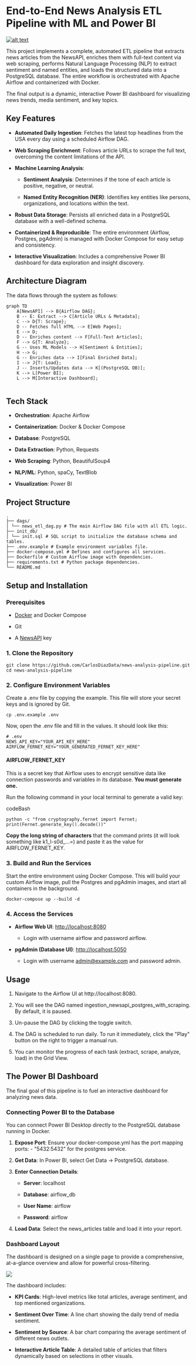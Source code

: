 # End-to-End News Analysis ETL Pipeline with ML and Power BI

[![alt text](https://img.shields.io/badge/License-MIT-yellow.svg)](https://www.google.com/url?sa=E&q=https%3A%2F%2Fopensource.org%2Flicenses%2FMIT)

This project implements a complete, automated ETL pipeline that extracts news articles from the NewsAPI, enriches them with full-text content via web scraping, performs Natural Language Processing (NLP) to extract sentiment and named entities, and loads the structured data into a PostgreSQL database. The entire workflow is orchestrated with Apache Airflow and containerized with Docker.

The final output is a dynamic, interactive Power BI dashboard for visualizing news trends, media sentiment, and key topics.

## Key Features

-   **Automated Daily Ingestion**: Fetches the latest top headlines from the USA every day using a scheduled Airflow DAG.
    
-   **Web Scraping Enrichment**: Follows article URLs to scrape the full text, overcoming the content limitations of the API.
    
-   **Machine Learning Analysis**:
    
    -   **Sentiment Analysis**: Determines if the tone of each article is positive, negative, or neutral.
        
    -   **Named Entity Recognition (NER)**: Identifies key entities like persons, organizations, and locations within the text.
        
-   **Robust Data Storage**: Persists all enriched data in a PostgreSQL database with a well-defined schema.
    
-   **Containerized & Reproducible**: The entire environment (Airflow, Postgres, pgAdmin) is managed with Docker Compose for easy setup and consistency.
    
-   **Interactive Visualization**: Includes a comprehensive Power BI dashboard for data exploration and insight discovery.
    

## Architecture Diagram

The data flows through the system as follows:

```Mermaid
graph TD
    A[NewsAPI] --> B{Airflow DAG};
    B -- E: Extract --> C[Article URLs & Metadata];
    C --> D{T: Scrape};
    D -- Fetches full HTML --> E[Web Pages];
    E --> D;
    D -- Enriches content --> F[Full-Text Articles];
    F --> G{T: Analyze};
    G -- Uses ML Models --> H[Sentiment & Entities];
    H --> G;
    G -- Enriches data --> I[Final Enriched Data];
    I --> J{T: Load};
    J -- Inserts/Updates data --> K[(PostgreSQL DB)];
    K --> L[Power BI];
    L --> M[Interactive Dashboard];
   
```

## Tech Stack

-   **Orchestration**: Apache Airflow
    
-   **Containerization**: Docker & Docker Compose
    
-   **Database**: PostgreSQL
    
-   **Data Extraction**: Python, Requests
    
-   **Web Scraping**: Python, BeautifulSoup4
    
-   **NLP/ML**: Python, spaCy, TextBlob
    
-   **Visualization**: Power BI
    

## Project Structure


```
. 
├── dags/ 
│ └── news_etl_dag.py # The main Airflow DAG file with all ETL logic. 
├── init_db/ 
│ └── init.sql # SQL script to initialize the database schema and tables. 
├── .env.example # Example environment variables file. 
├── docker-compose.yml # Defines and configures all services. 
├── Dockerfile # Custom Airflow image with dependencies. 
├── requirements.txt # Python package dependencies. 
└── README.md
```

## Setup and Installation

### Prerequisites

-   [Docker](https://www.google.com/url?sa=E&q=https%3A%2F%2Fwww.docker.com%2Fproducts%2Fdocker-desktop%2F) and Docker Compose
    
-   Git
    
-   A [NewsAPI](https://www.google.com/url?sa=E&q=https%3A%2F%2Fnewsapi.org%2F) key
    

### 1. Clone the Repository


```
git clone https://github.com/CarlosDiazData/news-analysis-pipeline.git
cd news-analysis-pipeline
```


### 2. Configure Environment Variables

Create a .env file by copying the example. This file will store your secret keys and is ignored by Git.

```
cp .env.example .env
```

Now, open the .env file and fill in the values. It should look like this:

```
# .env
NEWS_API_KEY="YOUR_API_KEY_HERE"
AIRFLOW_FERNET_KEY="YOUR_GENERATED_FERNET_KEY_HERE"
```

#### AIRFLOW_FERNET_KEY

This is a secret key that Airflow uses to encrypt sensitive data like connection passwords and variables in its database. **You must generate one.**

Run the following command in your local terminal to generate a valid key:

codeBash

```
python -c "from cryptography.fernet import Fernet; print(Fernet.generate_key().decode())"
```

**Copy the long string of characters** that the command prints (it will look something like k1_I-s0d_...=) and paste it as the value for AIRFLOW_FERNET_KEY.

### 3. Build and Run the Services

Start the entire environment using Docker Compose. This will build your custom Airflow image, pull the Postgres and pgAdmin images, and start all containers in the background.

```
docker-compose up --build -d
```

### 4. Access the Services

-   **Airflow Web UI**: [http://localhost:8080](https://www.google.com/url?sa=E&q=http%3A%2F%2Flocalhost%3A8080)
    
    -   Login with username airflow and password airflow.
        
-   **pgAdmin (Database UI)**: [http://localhost:5050](https://www.google.com/url?sa=E&q=http%3A%2F%2Flocalhost%3A5050)
    
    -   Login with username admin@example.com and password admin.
        

## Usage

1.  Navigate to the Airflow UI at http://localhost:8080.
    
2.  You will see the DAG named ingestion_newsapi_postgres_with_scraping. By default, it is paused.
    
3.  Un-pause the DAG by clicking the toggle switch.
    
4.  The DAG is scheduled to run daily. To run it immediately, click the "Play" button on the right to trigger a manual run.
    
5.  You can monitor the progress of each task (extract, scrape, analyze, load) in the Grid View.
    

## The Power BI Dashboard

The final goal of this pipeline is to fuel an interactive dashboard for analyzing news data.

### Connecting Power BI to the Database

You can connect Power BI Desktop directly to the PostgreSQL database running in Docker.

1.  **Expose Port**: Ensure your docker-compose.yml has the port mapping ports: - "5432:5432" for the postgres service.
    
2.  **Get Data**: In Power BI, select Get Data -> PostgreSQL database.
    
3.  **Enter Connection Details**:
    
    -   **Server**: localhost
        
    -   **Database**: airflow_db
        
    -   **User Name**: airflow
        
    -   **Password**: airflow 
        
4.  **Load Data**: Select the news_articles table and load it into your report.
    

### Dashboard Layout

The dashboard is designed on a single page to provide a comprehensive, at-a-glance overview and allow for powerful cross-filtering.

![](https://raw.githubusercontent.com/CarlosDiazData/news-analysis-pipeline/refs/heads/main/Docs/Dashboard.png)

  

The dashboard includes:

-   **KPI Cards**: High-level metrics like total articles, average sentiment, and top mentioned organizations.
    
-   **Sentiment Over Time**: A line chart showing the daily trend of media sentiment.
    
-   **Sentiment by Source**: A bar chart comparing the average sentiment of different news outlets.
    
-   **Interactive Article Table**: A detailed table of articles that filters dynamically based on selections in other visuals.
